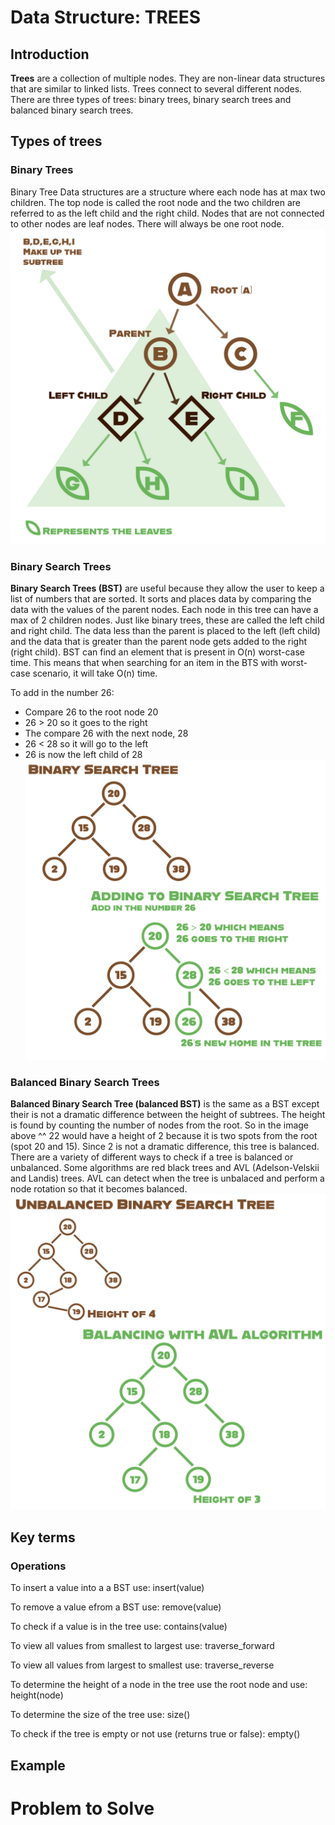 # Data Structure: **TREES**
## Introduction
**Trees** are a collection of multiple nodes. They are non-linear data structures that are similar to linked lists. Trees connect to several different nodes. There are three types of trees: binary trees, binary search trees and balanced binary search trees. 
## Types of trees 
### Binary Trees
Binary Tree Data structures are a structure where each node has at max two children. The top node is called the root node and the two children are referred to as the left child and the right child. Nodes that are not connected to other nodes are leaf nodes. There will always be one root node. 
![Basic info on Binary Trees.](https://github.com/reaganhsmith/CSE212/blob/main/Binary_Tree.jpg)

### Binary Search Trees
**Binary Search Trees (BST)** are useful because they allow the user to keep a list of numbers that are sorted. It sorts and places data by comparing the data with the values of the parent nodes. Each node in this tree can have a max of 2 children nodes. Just like binary trees, these are called the left child and right child. The data less than the parent is placed to the left (left child) and the data that is greater than the parent node gets added to the right (right child). BST can find an element that is present in O(n) worst-case time. This means that when searching for an item in the BTS with worst-case scenario, it will take O(n) time. 

To add in the number 26:
- Compare 26 to the root node 20
- 26 > 20 so it goes to the right
- The compare 26 with the next node, 28
- 26 < 28 so it will go to the left
- 26 is now the left child of 28
![Basic info on Binary Search Trees.](https://github.com/reaganhsmith/CSE212/blob/main/BST.jpg)

### Balanced Binary Search Trees
**Balanced Binary Search Tree (balanced BST)** is the same as a BST except their is not a dramatic difference between the height of subtrees. The height is found by counting the number of nodes from the root. So in the image above ^^ 22 would have a height of 2 because it is two spots from the root (spot 20 and 15). Since 2 is not a dramatic difference, this tree is balanced.  There are a variety of different ways to check if a tree is balanced or unbalanced. Some algorithms are red black trees and AVL (Adelson-Velskii and Landis) trees. AVL can detect when the tree is unbalaced and perform a node rotation so that it becomes balanced. 
![Basic info on Balance BST](https://github.com/reaganhsmith/CSE212/blob/main/BalanceBST.jpg)
## Key terms
### Operations
To insert a value into a a BST use: insert(value)

To remove a value efrom a BST use: remove(value)

To check if a value is in the tree use: contains(value)

To view all values from smallest to largest use: traverse_forward

To view all values from largest to smallest use: traverse_reverse

To determine the height of a node in the tree use the root node and use: height(node)

To determine the size of the tree use: size()

To check if the tree is empty or not use (returns true or false): empty()
## Example


# Problem to Solve